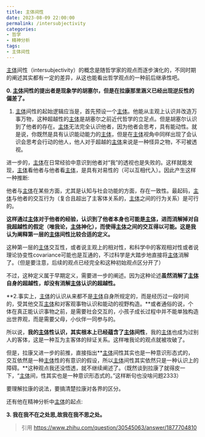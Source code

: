 ```yaml
---
title: 主体间性
date: 2023-08-09 22:00:00
permalink: /intersubjectivity
categories:
- 哲学
- 精神分析
tags:
- 主体间性
---
```


[主体](/subject)间性（intersubjectivity）的概念是随哲学家的观点而逐步演化的，不同时期的阐述其实都有一定的差异，从这也能看出哲学观点的一种前后继承性吧。

**0. [主体](/subject)间性的提出者是现象学的胡塞尔，但是在拉康那里涵义已经出现逆反性的偏差了。**

1. [主体](/subject)间性的起始逻辑应当是，首先预设一个[主体](/subject)。他能从主观上认识并改造万事万物，这种超越性的[主体](/subject)是胡塞尔之前近代哲学的立足点。但是胡塞尔认识到了他者的存在。[主体](/subject)无法完全认识他者，因为他者会思考，具有能动性。就是说，你既然是具有认识能动能力的[主体](/subject)，但是在[主体](/subject)视角中同样出现了会认识会思考会行动的他人，他人对于超越的[主体](/subject)来说是一种怪异之物，不可被透视。

进一步的，[主体](/subject)在日常经验中意识到他者对“我”的透视也是失败的。这样就能发现，[主体](/subject)看他者与他者看[主体](/subject)，是具有对易性的（可以互相代入）。因此产生这样一种推断:

他者与[主体](/subject)在某些方面，尤其是认知与社会功能的方面，存在一致性。最起码，[主体](/subject)与他者的交互行为（复合且超出了主客体关系的，[主体](/subject)之间的行为关系）是可行的。

**这样通过[主体](/subject)对于他者的经验，认识到了他者本身也可能是[主体](/subject)，进而消解掉对自我超越性的假定（唯我论，[主体](/subject)神化），而使得[主体](/subject)之间的交互得以可能。这是我认为阐释第一层的[主体](/subject)间性比较合适的定义。**

这种第一层的[主体](/subject)交互性，或者说主观上的相对性，和科学中的客观相对性或者说理论协变性covariance可能也是互通的，不过科学是大踏步地直接将[主体](/subject)消解了。（但是要注意，后续的观点已经完全和这种初始观点区分开了）

不过，这种定义属于早期定义，需要进一步的阐述。因为这种论述**虽然消解了[主体](/subject)自身的超越性，却没有消解[主体](/subject)认识的超越性。**

**2.事实上，[主体](/subject)的认识从来都不是[主体](/subject)自身所规定的，而是经历过一段时间的，受其他交互[主体](/subject)和对客观事物认识和能动的视野构造。**或者通俗的说，个体在真正能认识事物之前，是需要社会交互的，小孩子成长过程中并不能单独构造出世界观，而是需要父母，小伙伴一同参与的。

所以说，**我的[主体](/subject)性认识，其实根本上已经蕴含了[主体](/subject)间性**，我的[主体](/subject)也成为过别人的客体，这是一种互为主客体的辩证关系。这样唯我论的观点就被攻破了。

但是，拉康又进一步的前推，直接指出**[主体](/subject)间性其实也是一种意识形态式的，交互依然是一种[主体](/subject)性的有意识的假设，所以[主体](/subject)间性其实依然只是一种认识上的障碍。**这种观点我还没悟透，就不继续阐述了。（既然谈到拉康了就得皮一下，“[主体](/subject)间，性其实也是一种意识形态式的。”这样断句也没啥问题2333）

要理解拉康的说法，要搞清楚拉康对各界的区分。

还有他在精神分析中[主体](/subject)的起点:

**3. 我在我不在之处思,故我在我不思之处。**

> 引用 https://www.zhihu.com/question/30545063/answer/1877704810